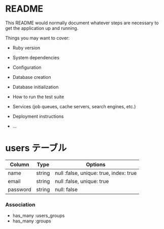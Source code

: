 # README

This README would normally document whatever steps are necessary to get the
application up and running.

Things you may want to cover:

* Ruby version

* System dependencies

* Configuration

* Database creation

* Database initialization

* How to run the test suite

* Services (job queues, cache servers, search engines, etc.)

* Deployment instructions

* ...

# users テーブル
|Column|Type|Options|
|------|----|-------|
|name|string|null :false, unique: true, index: true|
|email|string|null :false, unique: true|
|password|string|null: false|

### Association
- has_many :users_groups
- has_many :groups
